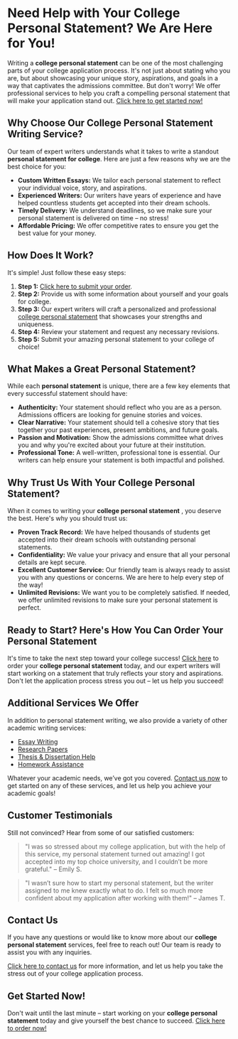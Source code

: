 # Need Help with Your College Personal Statement? We Are Here for You!

Writing a **college personal statement** can be one of the most challenging parts of your college application process. It's not just about stating who you are, but about showcasing your unique story, aspirations, and goals in a way that captivates the admissions committee. But don't worry! We offer professional services to help you craft a compelling personal statement that will make your application stand out. [Click here to get started now!](https://tinyurl.com/topessay?keyword=college+personal+statement)

## Why Choose Our College Personal Statement Writing Service?

Our team of expert writers understands what it takes to write a standout **personal statement for college**. Here are just a few reasons why we are the best choice for you:

- **Custom Written Essays:** We tailor each personal statement to reflect your individual voice, story, and aspirations.
- **Experienced Writers:** Our writers have years of experience and have helped countless students get accepted into their dream schools.
- **Timely Delivery:** We understand deadlines, so we make sure your personal statement is delivered on time – no stress!
- **Affordable Pricing:** We offer competitive rates to ensure you get the best value for your money.

## How Does It Work?

It's simple! Just follow these easy steps:

1. **Step 1:** [Click here to submit your order](https://tinyurl.com/topessay?keyword=college+personal+statement).
2. **Step 2:** Provide us with some information about yourself and your goals for college.
3. **Step 3:** Our expert writers will craft a personalized and professional [college personal statement](https://tinyurl.com/topessay?keyword=college+personal+statement) that showcases your strengths and uniqueness.
4. **Step 4:** Review your statement and request any necessary revisions.
5. **Step 5:** Submit your amazing personal statement to your college of choice!

## What Makes a Great Personal Statement?

While each **personal statement** is unique, there are a few key elements that every successful statement should have:

- **Authenticity:** Your statement should reflect who you are as a person. Admissions officers are looking for genuine stories and voices.
- **Clear Narrative:** Your statement should tell a cohesive story that ties together your past experiences, present ambitions, and future goals.
- **Passion and Motivation:** Show the admissions committee what drives you and why you're excited about your future at their institution.
- **Professional Tone:** A well-written, professional tone is essential. Our writers can help ensure your statement is both impactful and polished.

## Why Trust Us With Your College Personal Statement?

When it comes to writing your **college personal statement** , you deserve the best. Here's why you should trust us:

- **Proven Track Record:** We have helped thousands of students get accepted into their dream schools with outstanding personal statements.
- **Confidentiality:** We value your privacy and ensure that all your personal details are kept secure.
- **Excellent Customer Service:** Our friendly team is always ready to assist you with any questions or concerns. We are here to help every step of the way!
- **Unlimited Revisions:** We want you to be completely satisfied. If needed, we offer unlimited revisions to make sure your personal statement is perfect.

## Ready to Start? Here's How You Can Order Your Personal Statement

It's time to take the next step toward your college success! [Click here](https://tinyurl.com/topessay?keyword=college+personal+statement) to order your **college personal statement** today, and our expert writers will start working on a statement that truly reflects your story and aspirations. Don't let the application process stress you out – let us help you succeed!

## Additional Services We Offer

In addition to personal statement writing, we also provide a variety of other academic writing services:

- [Essay Writing](https://tinyurl.com/topessay?keyword=college+personal+statement)
- [Research Papers](https://tinyurl.com/topessay?keyword=college+personal+statement)
- [Thesis & Dissertation Help](https://tinyurl.com/topessay?keyword=college+personal+statement)
- [Homework Assistance](https://tinyurl.com/topessay?keyword=college+personal+statement)

Whatever your academic needs, we’ve got you covered. [Contact us now](https://tinyurl.com/topessay?keyword=college+personal+statement) to get started on any of these services, and let us help you achieve your academic goals!

## Customer Testimonials

Still not convinced? Hear from some of our satisfied customers:

> "I was so stressed about my college application, but with the help of this service, my personal statement turned out amazing! I got accepted into my top choice university, and I couldn’t be more grateful." – Emily S.

> "I wasn’t sure how to start my personal statement, but the writer assigned to me knew exactly what to do. I felt so much more confident about my application after working with them!" – James T.

## Contact Us

If you have any questions or would like to know more about our **college personal statement** services, feel free to reach out! Our team is ready to assist you with any inquiries.

[Click here to contact us](https://tinyurl.com/topessay?keyword=college+personal+statement) for more information, and let us help you take the stress out of your college application process.

## Get Started Now!

Don't wait until the last minute – start working on your **college personal statement** today and give yourself the best chance to succeed. [Click here to order now!](https://tinyurl.com/topessay?keyword=college+personal+statement)
